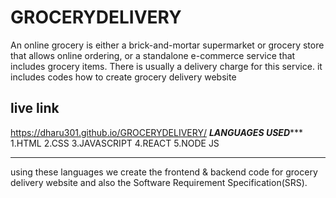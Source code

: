 # GROCERYDELIVERY
An online grocery is either a brick-and-mortar supermarket or grocery store that allows online ordering, or a standalone e-commerce service that includes grocery items. There is usually a delivery charge for this service.
it includes codes how  to create grocery delivery website

## live link
 https://dharu301.github.io/GROCERYDELIVERY/
*******************LANGUAGES USED**********************
     1.HTML
     2.CSS
     3.JAVASCRIPT
     4.REACT
     5.NODE JS
********************************************************

using these languages we create the frontend & backend code for grocery delivery website and also the Software Requirement Specification(SRS). 
